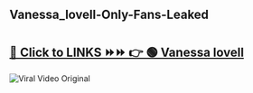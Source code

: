 
 ## Vanessa_lovell-Only-Fans-Leaked

# <h2><a href="https://clipsfans.com/Vanessa_lovell&ref=git">🔗 Click to LINKS ⏩⏩ 👉 🟢 Vanessa lovell </a></h2>

<a href="https://clipsfans.com/Vanessa_lovell&ref=git" rel="nofollow" data-target="animated-image.originalLink"><img src="https://i.ibb.co.com/xMMVF88/686577567.gif" alt="Viral Video Original" style="max-width: 100%; display: inline-block;" data-target="animated-image.originalImage"></a>
